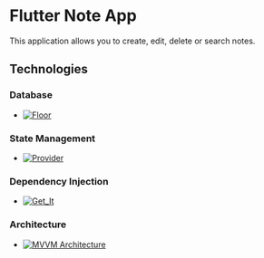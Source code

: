 # Flutter Note App

This application allows you to create, edit, delete or search notes.

## Technologies

### Database

- [![Floor][floor-shield]][floor-url]

### State Management

- [![Provider][provider-shield]][provider-url]

### Dependency Injection

- [![Get_It][get_it-shield]][get_it-url]

### Architecture

- [![MVVM Architecture][mvvmarchitecture-shield]][mvvmarchitecture-url]
  
[floor-shield]: https://img.shields.io/static/v1?message=Database&color=blue&label=Floor
[floor-url]: https://pub.dev/packages/floor

[provider-shield]: https://img.shields.io/static/v1?message=v2.9&color=green&label=Provider
[provider-url]: https://pub.dev/packages/provider

[get_it-shield]: https://img.shields.io/static/v1?message=v2.44&color=white&label=Get_It
[get_it-url]: https://pub.dev/packages/get_it

[mvvmarchitecture-shield]: https://img.shields.io/static/v1?message=Structured%20Design&color=red&label=MVVM%20Architecture
[mvvmarchitecture-url]: https://www.digitalocean.com/community/tutorials/android-mvvm-design-pattern
